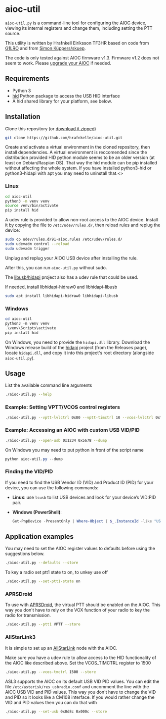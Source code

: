 # aioc-util

`aioc-util.py` is a command-line tool for configuring the [AIOC](https://github.com/skuep/AIOC)
device, viewing its internal registers and change them, including setting the PTT source.


This utility is written by Hrafnkell Eiríksson TF3HR based on code from [G1LRO](https://g1lro.uk/?p=676) and from [Simon Küppers/skuep](https://github.com/skuep/AIOC/pull/93#issuecomment-2571321845).

The code is only tested against AIOC firmware v1.3. Firmware v1.2 does not seem to work. Please [upgrade your AIOC](https://github.com/skuep/AIOC#how-to-program) if needed.


## Requirements

- Python 3
- [hid](https://pypi.org/project/hid/) Python package to access the USB HID interface
- A hid shared library for your platform, see below.

## Installation

Clone this repository (or [download it zipped](https://github.com/hrafnkelle/aioc-util/archive/refs/heads/main.zip))
```bash
git clone https://github.com/hrafnkelle/aioc-util.git
```

Create and activate a virtual environment in the cloned repository, then install dependencies.
A virtual environment is reccomended since the distribution provided HID python module seems to be an older version (at least on Debian/Raspian OS). That way the hid module can be pip installed without affecting the whole system. If you have installed python3-hid or python3-hidapi with apt you may need to uninstall that.<>

### Linux
```bash
cd aioc-util
python3 -m venv venv
source venv/bin/activate
pip install hid
```

A udev rule is provided to allow non-root access to the AIOC device. Install it by copying
the file to `/etc/udev/rules.d/`, then reload rules and replug the device:

```bash
sudo cp udev/rules.d/91-aioc.rules /etc/udev/rules.d/
sudo udevadm control --reload
sudo udevadm trigger
```

Unplug and replug your AIOC USB device after installing the rule.

After this, you can run `aioc-util.py` without sudo.

The [libusb/hidapi](https://github.com/libusb/hidapi) project also has a udev rule that could be used.

If needed, install libhidapi-hidraw0 and libhidapi-libusb
```bash
sudo apt install libhidapi-hidraw0 libhidapi-libusb
```

### Windows

```powershell
cd aioc-util
python3 -m venv venv
.\venv\Scripts\activate
pip install hid
```

On Windows, you need to provide the `hidapi.dll` library. Download the Windows release build of the [hidapi](https://github.com/libusb/hidapi) project (from the Releases page), locate `hidapi.dll`, and copy it into this project's root directory (alongside `aioc-util.py`).

## Usage

List the available command line arguments
```bash
./aioc-util.py --help
```

### Example: Setting VPTT/VCOS control registers

```bash
./aioc-util.py --vptt-lvlctrl 0x80 --vptt-timctrl 10 --vcos-lvlctrl 0xff --vcos-timctrl 20 --store
```

### Example: Accessing an AIOC with custom USB VID/PID

```bash
./aioc-util.py --open-usb 0x1234 0x5678 --dump
```

On Windows you may need to put python in front of the script name
```powershell
python aioc-util.py --dump
```


### Finding the VID/PID

If you need to find the USB Vendor ID (VID) and Product ID (PID) for your device, you can use the following commands:

- **Linux**: use `lsusb` to list USB devices and look for your device’s VID:PID pair.
- **Windows (PowerShell)**:

  ```powershell
  Get-PnpDevice -PresentOnly | Where-Object { $_.InstanceId -like "USB\VID*" } | Select-Object Name, InstanceId
  ```

## Application examples

You may need to set the AIOC register values to defaults before using the suggestions below.

```bash
./aioc-util.py --defaults --store
```

To key a radio set ptt1 state to on, to unkey use off 
```bash
./aioc-util.py --set-ptt1-state on
```


### APRSDroid

To use with [APRSDroid](https://aprsdroid.org/), the virtual PTT should be enabled on the AIOC. This way you don't have to rely on the VOX function of your radio to key the radio for transmission.

```bash
./aioc-util.py --ptt1 VPTT --store
```

### AllStarLink3

It is simple to set up an [AllStarLink](https://www.allstarlink.org/) node with the AIOC. 

Make sure you have a udev rule to allow access to the HID functionality of the AIOC like described above. Set the VCOS_TIMCTRL register to 1500

```bash
./aioc-util.py --vcos-tmctrl 1500 --store
```

ASL3 supports the AIOC on its default USB VID PID values. You can edit the file `/etc/asterisk/res_usbradio.conf` and 
uncomment the line with the AIOC USB VID and PID values. This way you don't have to change the VID and PID so it looks like a CM108 interface. If you would rather change the VID and PID values then you can do that with
```bash
./aioc-util.py --set-usb 0x0d8c 0x000c --store
```

